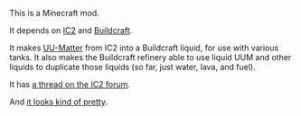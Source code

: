 This is a Minecraft mod.

It depends on [IC2][ic2] and [Buildcraft][bc].

It makes [UU-Matter][uum] from IC2 into a Buildcraft liquid, for use with various tanks. It also makes the Buildcraft refinery able to use liquid UUM and other liquids to duplicate those liquids (so far, just water, lava, and fuel).

It has [a thread on the IC2 forum](http://forum.industrial-craft.net/index.php?page=Thread&threadID=8269).

And [it looks kind of pretty](http://img.narc.ro/minecraft/mods/uum-in-tank.png).

[ic2]: http://www.industrial-craft.net/
[bc]: http://mod-buildcraft.com/
[uum]: http://wiki.industrial-craft.net/index.php?title=Matter
